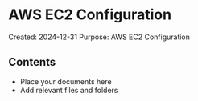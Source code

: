 # AWS EC2 Configuration
Created: 2024-12-31
Purpose: AWS EC2 Configuration

## Contents
- Place your documents here
- Add relevant files and folders
